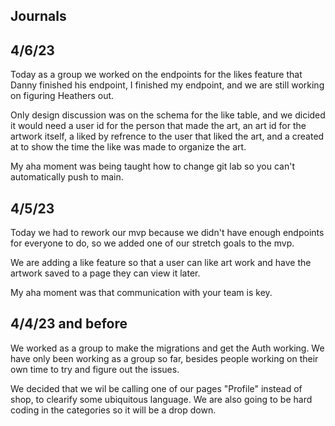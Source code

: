## Journals

## 4/6/23
Today as a group we worked on the endpoints for the likes feature that Danny finished his endpoint, I finished my endpoint, and we are still working on figuring Heathers out.

Only design discussion was on the schema for the like table, and we dicided it would need a user id for the person that made the art, an art id for the artwork itself, a liked by refrence to the user that liked the art, and a created at to show the time the like was made to organize the art.

My aha moment was being taught how to change git lab so you can't automatically push to main.

##  4/5/23
Today we had to rework our mvp because we didn't have enough endpoints for everyone to do, so we added one of our stretch goals to the mvp.

We are adding a like feature so that a user can like art work and have the artwork saved to a page they can view it later.

My aha moment was that communication with your team is key.


## 4/4/23 and before
 We worked as a group to make the migrations and get the Auth working. We have only been working as a group so far, besides people working on their own time to try and figure out the issues.

We decided that we wil be calling one of our pages "Profile" instead of shop, to clearify some ubiquitous language. We are also going to be hard coding in the categories so it will be a drop down.


